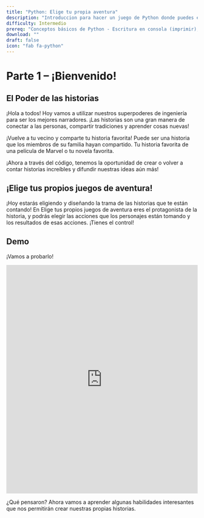 ```yaml
---
title: "Python: Elige tu propia aventura"
description: "Introduccion para hacer un juego de Python donde puedes elegir tu propia aventura"
difficulty: Intermedio
prereq: "Conceptos básicos de Python - Escritura en consola (imprimir), Lectura desde consola, Cadenas, Variables, Instrucciones condicionales"
download: ""
draft: false
icon: "fab fa-python"
---
```


# Parte 1 – ¡Bienvenido!

## El Poder de las historias

¡Hola a todos! Hoy vamos a utilizar nuestros superpoderes de ingeniería para ser los mejores narradores. ¡Las historias son una gran manera de conectar a las personas, compartir tradiciones y aprender cosas nuevas!

¡Vuelve a tu vecino y comparte tu historia favorita! Puede ser una historia que los miembros de su familia hayan compartido. Tu historia favorita de una película de Marvel o tu novela favorita.

¡Ahora a través del código, tenemos la oportunidad de crear o volver a contar historias increíbles y difundir nuestras ideas aún más!

## ¡Elige tus propios juegos de aventura!

¡Hoy estarás eligiendo y diseñando la trama de las historias que te están contando! En Elige tus propios juegos de aventura eres el protagonista de la historia, y podrás elegir las acciones que los personajes están tomando y los resultados de esas acciones. ¡Tienes el control!

## Demo

¡Vamos a probarlo!

<iframe height="600px" width="100%" 
 src="https://repl.it/@nuevofoundation/PythonGuessAdventureFullSample?lite=true&outputonly=1" scrolling="no" frameborder="no" allowtransparency="true" allowfullscreen="true" sandbox="allow-forms allow-pointer-lock allow-popups allow-same-origin allow-scripts allow-modals"></iframe>

¿Qué pensaron? Ahora vamos a aprender algunas habilidades interesantes que nos permitirán crear nuestras propias historias.
